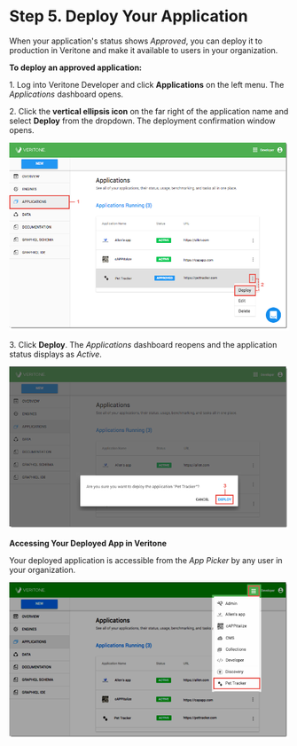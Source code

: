 # Step 5. Deploy Your Application

When your application's status shows _Approved_, you can deploy it to production in Veritone and make it available to users in your organization.

**To deploy an approved application:**

1\. Log into Veritone Developer and click **Applications** on the left menu. The _Applications_ dashboard opens.

2\. Click the **vertical ellipsis icon** on the far right of the application name and select **Deploy** from the dropdown. The deployment confirmation window opens.

![](App-QS-Step5-1.png)

3\. Click **Deploy**. The *Applications* dashboard reopens and the application status displays as _Active_.

![](App-QS-Step5-2.png)


**Accessing Your Deployed App in Veritone**

Your deployed application is accessible from the *App Picker* by any user in your organization.

![](App-QS-Step5-3.png)
